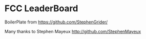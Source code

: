 # FCC LeaderBoard

BoilerPlate from https://github.com/StephenGrider/

Many thanks to Stephen Mayeux http://github.com/StephenMayeux

